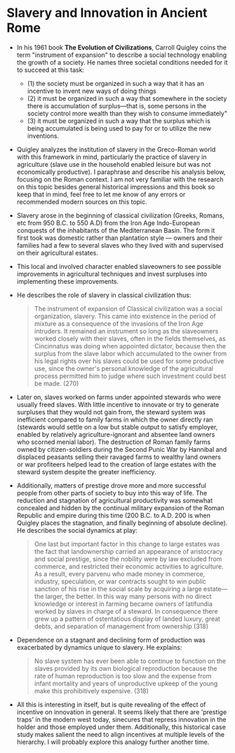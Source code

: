 # Slavery and Innovation in Ancient Rome

- In his 1961 book __The Evolution of Civilizations__, Carroll Quigley coins the term "instrument of expansion" to describe a social technology enabling the growth of a society. He names three societal conditions needed for it to succeed at this task:

    -  (1) the society must be organized in such a way that it has an incentive to invent new ways of doing things
    - (2) it must be organized in such a way that somewhere in
the society there is accumulation of surplus—that is, some
persons in the society control more wealth than they wish
to consume immediately"
    - (3) it must be organized in such a way that the surplus which is being accumulated is being used to pay for or to utilize the new inventions.
    
- Quigley analyzes the institution of slavery in the Greco-Roman world with this framework in mind, particularly the practice of slavery in agriculture (slave use in the household enabled leisure but was not economically productive). I paraphrase and describe his analysis below, focusing on the Roman context. I am not very familiar with the research on this topic besides general historical impressions and this book so keep that in mind, feel free to let me know of any errors or recommended modern sources on this topic. 

- Slavery arose in the beginning of classical civilization (Greeks, Romans, etc from 950 B.C. to 550 A.D) from the Iron Age Indo-European conquests of the inhabitants of the Mediterranean Basin. The form it first took was domestic rather than plantation style –– owners and their families had a few to several slaves who they lived with and supervised on their agricultural estates.   

- This local and involved character enabled slaveowners to see possible improvements in agricultural techniques and invest surpluses into implementing these improvements.  

- He describes the role of slavery in classical civilization thus:

     > The instrument of expansion of Classical civilization was a social organization, slavery. This came into existence in the period of mixture as a consequence of the invasions of the Iron Age intruders. It remained an instrument so long as the slaveowners worked closely with their slaves, often in the fields themselves, as Cincinnatus was doing when appointed dictator, because then the surplus from the slave labor which accumulated to the owner from his legal rights over his slaves could be used for some productive use, since the owner's personal knowledge of the agricultural process permitted him to judge where such investment could best be made. (270)
     
- Later on, slaves worked on farms under appointed stewards who were usually freed slaves. With little incentive to innovate or try to generate surpluses that they would not gain from, the steward system was inefficient compared to family farms in which the owner directly ran (stewards would settle on a low but stable output to satisfy employer, enabled by relatively agriculture-ignorant and absentee land owners who scorned menial labor). The destruction of Roman family farms owned by citizen-soldiers during the Second Punic War by Hannibal and displaced peasants selling their ravaged farms to  wealthy land owners or war profiteers helped lead to the creation of large estates with the steward system despite the greater inefficiency. 

- Additionally, matters of prestige drove more and more successful people from other parts of society to buy into this way of life. The reduction and stagnation of agricultural productivity was somewhat concealed and hidden by the continual military expansion of the Roman Republic and empire during this time (200 B.C. to A.D. 200 is when Quigley places the stagnation, and finally beginning of absolute decline). He describes the social dynamics at play:

    > One last but important factor in this change to large estates was the fact that landownership carried an appearance of aristocracy and social prestige, since the nobility were by law excluded from commerce, and restricted their economic activities to agriculture. As a result, every parvenu who made money in commerce, industry, speculation, or war contracts sought to win public sanction of his rise in the social scale by acquiring a large estate—the larger, the better. In this way many persons with no direct knowledge or interest in farming became owners of latifundia worked by slaves in charge of a steward. In consequence there grew up a pattern of ostentatious display of landed luxury, great debts, and separation of management from ownership (318)
    
- Dependence on a stagnant and declining form of production was exacerbated by dynamics unique to slavery. He explains:
     
     > No slave system has ever been able to continue to function on the slaves provided by its own biological reproduction because the rate of human reproduction is too slow and the expense from infant mortality and years of unproductive upkeep of the young make this prohibitively expensive. (318)
     
- All this is interesting in itself, but is quite revealing of the effect of incentive on innovation in general. It seems likely that there are 'prestige traps' in the modern west today, sinecures that repress innovation in the holder and those employed under them. Additionally, this historical case study makes salient the need to align incentives at multiple levels of the hierarchy. I will probably explore this analogy further another time.
